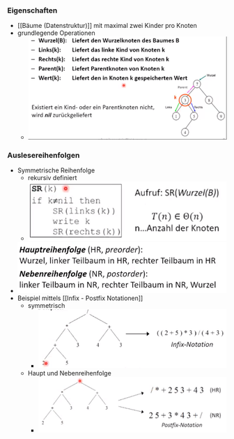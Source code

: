 ### Eigenschaften
+ [[Bäume (Datenstruktur)]] mit maximal zwei Kinder pro Knoten
+ grundlegende Operationen
	+ ![](../../../../../z_images/Pasted%20image%2020221114134630.png)

### Auslesereihenfolgen
+ Symmetrische Reihenfolge
	+ rekursiv definiert
	+ ![](../../../../../z_images/Pasted%20image%2020221114134732.png)
+ ![](../../../../../z_images/Pasted%20image%2020221114134924.png)
+  Beispiel mittels [[Infix - Postfix Notationen]]
	+ symmetrisch
		+ ![](../../../../../z_images/Pasted%20image%2020221114134833.png)
	+ Haupt und Nebenreihenfolge
		+ ![](../../../../../z_images/Pasted%20image%2020221114134938.png)